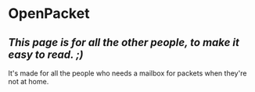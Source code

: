# OpenPacket
## *This page is for all the other people, to make it easy to read. ;)*
It's made for all the people who needs a mailbox for packets when they're not at home.

